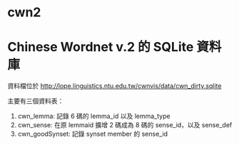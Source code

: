 # cwn2
Chinese Wordnet v.2 的 SQLite 資料庫
======
資料檔位於 http://lope.linguistics.ntu.edu.tw/cwnvis/data/cwn_dirty.sqlite

主要有三個資料表：
<ol>
<li>cwn_lemma: 記錄 6 碼的 lemma_id 以及 lemma_type
<li>cwn_sense: 在原 lemmaid 擴增 2 碼成為 8 碼的 sense_id，以及 sense_def
<li>cwn_goodSynset: 記錄 synset member 的 sense_id
</ol>
